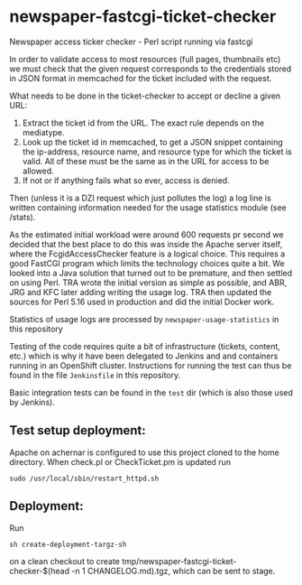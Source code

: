 newspaper-fastcgi-ticket-checker
================================

Newspaper access ticker checker - Perl script running via fastcgi

In order to validate access to most resources (full pages, thumbnails
etc) we must check that the given request corresponds to the
credentials stored in JSON format in memcached for the ticket included
with the request.

What needs to be done in the ticket-checker to accept or decline a given URL:

1. Extract the ticket id from the URL.    The exact rule depends on the mediatype.
2. Look up the ticket id in memcached, to get a JSON snippet containing the ip-address, resource name, and
   resource type for which the ticket is valid.  All of these must be the same as in the URL for access to be
   allowed.
3. If not or if anything fails what so ever, access is denied.

Then (unless it is a DZI request which just pollutes the log) a log line is written containing information
needed for the usage statistics module (see /stats).




As the estimated initial workload were around 600 requests pr second
we decided that the best place to do this was inside the Apache server
itself, where the FcgidAccessChecker feature is a logical choice.
This requires a good FastCGI program which limits the technology
choices quite a bit.  We looked into a Java solution that turned out
to be premature, and then settled on using Perl.  TRA wrote the
initial version as simple as possible, and ABR, JRG and KFC later
adding writing the usage log.  TRA then updated the sources for Perl
5.16 used in production and did the initial Docker work.

Statistics of usage logs are processed by `newspaper-usage-statistics` in this repository 

Testing of the code requires quite a bit of infrastructure (tickets, content, etc.) which is why it have been delegated to Jenkins and and containers running in an OpenShift cluster.
Instructions for running the test can thus be found in the file `Jenkinsfile` in this repository. 

Basic integration tests can be found in the `test` dir (which is also those used by Jenkins).


Test setup deployment:
---

Apache on achernar is configured to use this project cloned to the
home directory.  When check.pl or CheckTicket.pm is updated run

    sudo /usr/local/sbin/restart_httpd.sh

Deployment:
---

Run

    sh create-deployment-targz-sh
    
on a clean checkout to create tmp/newspaper-fastcgi-ticket-checker-$(head -n 1 CHANGELOG.md).tgz,
which can be sent to stage.

